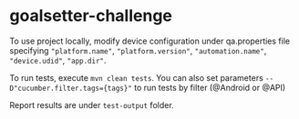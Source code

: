 # goalsetter-challenge

To use project locally, modify device configuration under qa.properties file specifying <code>"platform.name"</code>, <code>"platform.version"</code>, <code>"automation.name"</code>, <code>"device.udid"</code>, <code>"app.dir"</code>.

To run tests, execute <code>mvn clean tests</code>. You can also set parameters <code>--D"cucumber.filter.tags={tags}"</code> to run tests by filter (@Android or @API)

Report results are under <code>test-output</code> folder.

